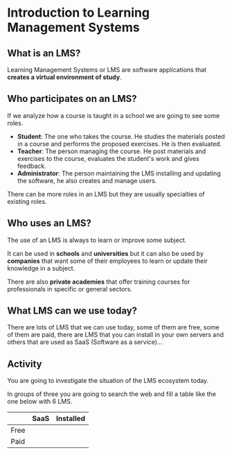# Introduction to Learning Management Systems

## What is an LMS?

Learning Management Systems or LMS are software applications that **creates a virtual environment of study**.

## Who participates on an LMS?

If we analyze how a course is taught in a school we are going to see some roles.

- **Student**: The one who takes the course. He studies the materials posted in a course and performs the proposed exercises. He is then evaluated.
- **Teacher**: The person managing the course. He post materials and exercises to the course, evaluates the student's work and gives feedback.
- **Administrator**: The person maintaining the LMS installing and updating the software, he also creates and manage users.

There can be more roles in an LMS but they are usually specialties of existing roles.

## Who uses an LMS?

The use of an LMS is always to learn or improve some subject.

It can be used in **schools** and **universities** but it can also be used by **companies** that want some of their employees to learn or update their knowledge in a subject. 

There are also **private academies** that offer training courses for professionals in specific or general sectors.

## What LMS can we use today?

There are lots of LMS that we can use today, some of them are free, some of them are paid, there are LMS that you can install in your own servers and others that are used as SaaS (Software as a service)...

## Activity

You are going to investigate the situation of the LMS ecosystem today.

In groups of three you are going to search the web and fill a table like the one below with 6 LMS.

|  | SaaS | Installed |
|----------|----------|----------|
| Free    |    |    |
| Paid    |    |    |

